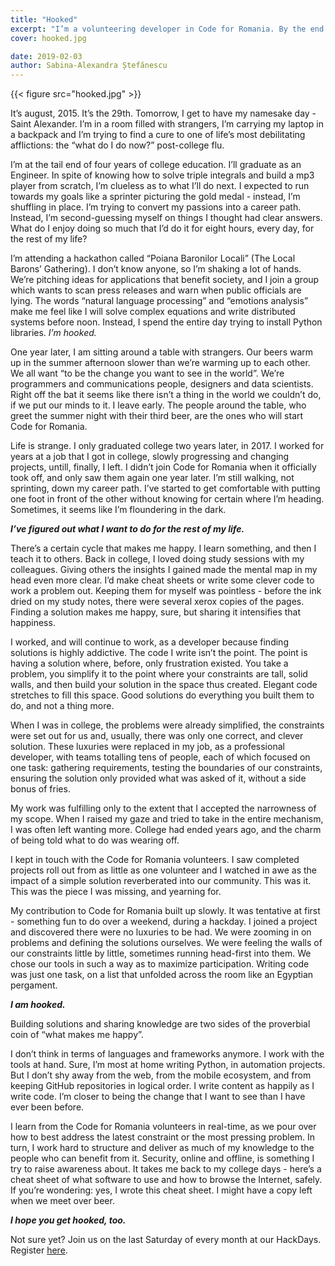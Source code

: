 ```yaml
---
title: "Hooked"
excerpt: "I’m a volunteering developer in Code for Romania. By the end of this article you’re going to want to be one as well."
cover: hooked.jpg

date: 2019-02-03
author: Sabina-Alexandra Ștefănescu
---
```


{{< figure src="hooked.jpg" >}}

It’s august, 2015. It’s the 29th. Tomorrow, I get to have my namesake day - Saint Alexander. I’m in a room filled with strangers, I’m carrying my laptop in a backpack and I’m trying to find a cure to one of life’s most debilitating afflictions: the “what do I do now?” post-college flu. 

I’m at the tail end of four years of college education. I’ll graduate as an Engineer. In spite of knowing how to solve triple integrals and build a mp3 player from scratch, I’m clueless as to what I’ll do next. I expected to run towards my goals like a sprinter picturing the gold medal - instead, I’m shuffling in place. I’m trying to convert my passions into a career path. Instead, I’m second-guessing myself on things I thought had clear answers. What do I enjoy doing so much that I’d do it for eight hours, every day, for the rest of my life?

I’m attending a hackathon called “Poiana Baronilor Locali” (The Local Barons’ Gathering). I don’t know anyone, so I’m shaking a lot of hands. We’re pitching ideas for applications that benefit society, and I join a group which wants to scan press releases and warn when public officials are lying. The words “natural language processing” and “emotions analysis” make me feel like I will solve complex equations and write distributed systems before noon. Instead, I spend the entire day trying to install Python libraries. *I’m hooked.* 

One year later, I am sitting around a table with strangers. Our beers warm up in the summer afternoon slower than we’re warming up to each other. We all want “to be the change you want to see in the world”. We’re programmers and communications people, designers and data scientists. Right off the bat it seems like there isn’t a thing in the world we couldn’t do, if we put our minds to it. I leave early. The people around the table, who greet the summer night with their third beer, are the ones who will start Code for Romania.

Life is strange. I only graduated college two years later, in 2017. I worked for years at a job that I got in college, slowly progressing and changing projects, untill, finally, I left. I didn’t join Code for Romania when it officially took off, and only saw them again one year later. I’m still walking, not sprinting, down my career path. I’ve started to get comfortable with putting one foot in front of the other without knowing for certain where I’m heading. Sometimes, it seems like I’m floundering in the dark. 

**_I’ve figured out what I want to do for the rest of my life._**

There’s a certain cycle that makes me happy. I learn something, and then I teach it to others. Back in college, I loved doing study sessions with my colleagues. Giving others the insights I gained made the mental map in my head even more clear. I’d make cheat sheets or write some clever code to work a problem out. Keeping them for myself was pointless - before the ink dried on my study notes, there were several xerox copies of the pages. Finding a solution makes me happy, sure, but sharing it intensifies that happiness. 

I worked, and will continue to work, as a developer because finding solutions is highly addictive. The code I write isn’t the point. The point is having a solution where, before, only frustration existed. You take a problem, you simplify it to the point where your constraints are tall, solid walls, and then build your solution in the space thus created. Elegant code stretches to fill this space. Good solutions do everything you built them to do, and not a thing more. 

When I was in college, the problems were already simplified, the constraints were set out for us and, usually, there was only one correct, and clever solution. These luxuries were replaced in my job, as a professional developer, with teams totalling tens of people, each of which focused on one task: gathering requirements, testing the boundaries of our constraints, ensuring the solution only provided what was asked of it, without a side bonus of fries. 

My work was fulfilling only to the extent that I accepted the narrowness of my scope. When I raised my gaze and tried to take in the entire mechanism, I was often left wanting more. College had ended years ago, and the charm of being told what to do was wearing off. 

I kept in touch with the Code for Romania volunteers. I saw completed projects roll out from as little as one volunteer and I watched in awe as the impact of a simple solution reverberated into our community. This was it. This was the piece I was missing, and yearning for. 

My contribution to Code for Romania built up slowly. It was tentative at first - something fun to do over a weekend, during a hackday. I joined a project and discovered there were no luxuries to be had. We were zooming in on problems and defining the solutions ourselves. We were feeling the walls of our constraints little by little, sometimes running head-first into them. We chose our tools in such a way as to maximize participation. Writing code was just one task, on a list that unfolded across the room like an Egyptian pergament. 

**_I am hooked._**

Building solutions and sharing knowledge are two sides of the proverbial coin of “what makes me happy”. 

I don’t think in terms of languages and frameworks anymore. I work with the tools at hand. Sure, I’m most at home writing Python, in automation projects. But I don’t shy away from the web, from the mobile ecosystem, and from keeping GitHub repositories in logical order. I write content as happily as I write code. I’m closer to being the change that I want to see than I have ever been before. 

I learn from the Code for Romania volunteers in real-time, as we pour over how to best address the latest constraint or the most pressing problem. In turn, I work hard to structure and deliver as much of my knowledge to the people who can benefit from it. Security, online and offline, is something I try to raise awareness about. It takes me back to my college days - here’s a cheat sheet of what software to use and how to browse the Internet, safely. If you’re wondering: yes, I wrote this cheat sheet. I might have a copy left when we meet over beer. 

**_I hope you get hooked, too._**

Not sure yet? Join us on the last Saturday of every month at our HackDays. Register [here](https://tfsg.code4.ro/hackday/).
